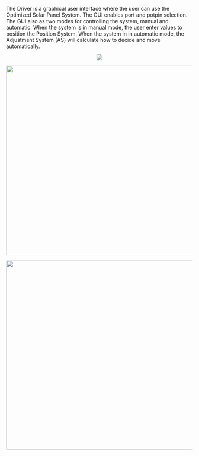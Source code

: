The Driver is a graphical user interface where the user can use the Optimized Solar Panel System. The GUI enables port and potpin selection. The GUI also as two modes for controlling the system, manual and automatic. When the system is in manual mode, the user enter values to position the Position System. When the system in in automatic mode, the Adjustment System (AS) will calculate how to decide and move automatically. 

<p align="center">
  <img src="https://user-images.githubusercontent.com/44120038/73873276-e9f74c00-4816-11ea-812f-a13cb7a7ad5c.png">
</p>

<p align="center">
  <img width="512" height="512" src="https://user-images.githubusercontent.com/44120038/73873277-e9f74c00-4816-11ea-8f0f-a90fb2f94896.png">
</p>

<p align="center">
  <img width="512" height="512" src="https://user-images.githubusercontent.com/44120038/73873278-ea8fe280-4816-11ea-9735-08564c1c0177.png">
</p>
